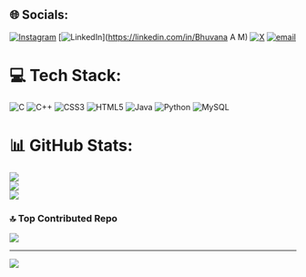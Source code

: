
## 🌐 Socials:
[![Instagram](https://img.shields.io/badge/Instagram-%23E4405F.svg?logo=Instagram&logoColor=white)](https://instagram.com/bhuvana.me) [![LinkedIn](https://www.linkedin.com/in/bhuvana-a-m-9a11b5305?utm_source=share&utm_campaign=share_via&utm_content=profile&utm_medium=android_app)](https://linkedin.com/in/Bhuvana A M) [![X](https://img.shields.io/badge/X-black.svg?logo=X&logoColor=white)](https://x.com/bhuvana_am) [![email](https://img.shields.io/badge/Email-D14836?logo=gmail&logoColor=white)](mailto:Bhuvanaam76@gmail.com) 

# 💻 Tech Stack:
![C](https://img.shields.io/badge/c-%2300599C.svg?style=flat&logo=c&logoColor=white) ![C++](https://img.shields.io/badge/c++-%2300599C.svg?style=flat&logo=c%2B%2B&logoColor=white) ![CSS3](https://img.shields.io/badge/css3-%231572B6.svg?style=flat&logo=css3&logoColor=white) ![HTML5](https://img.shields.io/badge/html5-%23E34F26.svg?style=flat&logo=html5&logoColor=white) ![Java](https://img.shields.io/badge/java-%23ED8B00.svg?style=flat&logo=openjdk&logoColor=white) ![Python](https://img.shields.io/badge/python-3670A0?style=flat&logo=python&logoColor=ffdd54) ![MySQL](https://img.shields.io/badge/mysql-4479A1.svg?style=flat&logo=mysql&logoColor=white)
# 📊 GitHub Stats:
![](https://github-readme-stats.vercel.app/api?username=Bhuvana1845&theme=dark&hide_border=true&include_all_commits=true&count_private=false)<br/>
![](https://nirzak-streak-stats.vercel.app/?user=Bhuvana1845&theme=dark&hide_border=true)<br/>
![](https://github-readme-stats.vercel.app/api/top-langs/?username=Bhuvana1845&theme=dark&hide_border=true&include_all_commits=true&count_private=false&layout=compact)

### 🔝 Top Contributed Repo
![](https://github-contributor-stats.vercel.app/api?username=Bhuvana1845&limit=5&theme=dark&combine_all_yearly_contributions=true)

---
[![](https://visitcount.itsvg.in/api?id=Bhuvana1845&icon=0&color=12)](https://visitcount.itsvg.in)

<!-- Proudly created with GPRM ( https://gprm.itsvg.in ) -->
